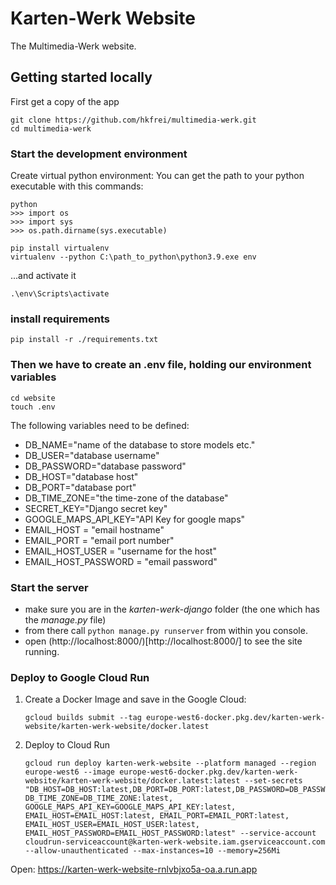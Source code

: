 # Karten-Werk Website

The Multimedia-Werk website.

## Getting started locally

First get a copy of the app

```
git clone https://github.com/hkfrei/multimedia-werk.git
cd multimedia-werk
```

### Start the development environment

Create virtual python environment:
You can get the path to your python executable with this commands:

```
python
>>> import os
>>> import sys
>>> os.path.dirname(sys.executable)
```

```
pip install virtualenv
virtualenv --python C:\path_to_python\python3.9.exe env
```

...and activate it

```
.\env\Scripts\activate
```

### install requirements

```
pip install -r ./requirements.txt
```

### Then we have to create an .env file, holding our environment variables

```
cd website
touch .env
```

The following variables need to be defined:

- DB_NAME="name of the database to store models etc."
- DB_USER="database username"
- DB_PASSWORD="database password"
- DB_HOST="database host"
- DB_PORT="database port"
- DB_TIME_ZONE="the time-zone of the database"
- SECRET_KEY="Django secret key"
- GOOGLE_MAPS_API_KEY="API Key for google maps"
- EMAIL_HOST = "email hostname"
- EMAIL_PORT = "email port number"
- EMAIL_HOST_USER = "username for the host"
- EMAIL_HOST_PASSWORD = "email password"

### Start the server

- make sure you are in the _karten-werk-django_ folder (the one which has the _manage.py_ file)
- from there call `python manage.py runserver` from within you console.
- open (http://localhost:8000/)[http://localhost:8000/] to see the site running.

### Deploy to Google Cloud Run

1. Create a Docker Image and save in the Google Cloud:

   ```
   gcloud builds submit --tag europe-west6-docker.pkg.dev/karten-werk-website/karten-werk-website/docker.latest
   ```

2. Deploy to Cloud Run
   ```
   gcloud run deploy karten-werk-website --platform managed --region europe-west6 --image europe-west6-docker.pkg.dev/karten-werk-website/karten-werk-website/docker.latest:latest --set-secrets "DB_HOST=DB_HOST:latest,DB_PORT=DB_PORT:latest,DB_PASSWORD=DB_PASSWORD:latest,DB_NAME=DB_NAME:latest,DB_USER=DB_USER:latest,DB_PASSWORD=DB_PASSWORD:latest,SECRET_KEY=SECRET_KEY:latest, DB_TIME_ZONE=DB_TIME_ZONE:latest, GOOGLE_MAPS_API_KEY=GOOGLE_MAPS_API_KEY:latest, EMAIL_HOST=EMAIL_HOST:latest, EMAIL_PORT=EMAIL_PORT:latest, EMAIL_HOST_USER=EMAIL_HOST_USER:latest, EMAIL_HOST_PASSWORD=EMAIL_HOST_PASSWORD:latest" --service-account cloudrun-serviceaccount@karten-werk-website.iam.gserviceaccount.com --allow-unauthenticated --max-instances=10 --memory=256Mi
   ```

Open: https://karten-werk-website-rnlvbjxo5a-oa.a.run.app
